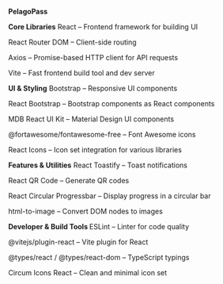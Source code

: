 <strong>PelagoPass</strong>

<strong>Core Libraries</strong>
React – Frontend framework for building UI

React Router DOM – Client-side routing

Axios – Promise-based HTTP client for API requests

Vite – Fast frontend build tool and dev server

<strong>UI & Styling</strong>
Bootstrap – Responsive UI components

React Bootstrap – Bootstrap components as React components

MDB React UI Kit – Material Design UI components

@fortawesome/fontawesome-free – Font Awesome icons

React Icons – Icon set integration for various libraries

<strong>Features & Utilities</strong>
React Toastify – Toast notifications

React QR Code – Generate QR codes

React Circular Progressbar – Display progress in a circular bar

html-to-image – Convert DOM nodes to images

<strong>Developer & Build Tools </strong>
ESLint – Linter for code quality

@vitejs/plugin-react – Vite plugin for React

@types/react / @types/react-dom – TypeScript typings

Circum Icons React – Clean and minimal icon set

